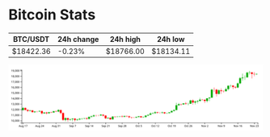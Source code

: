 # Bitcoin Stats

BTC/USDT|24h change|24h high|24h low|
|---|---|---|---|
|$18422.36|-0.23%|$18766.00|$18134.11|

<img src="./chart.svg">
